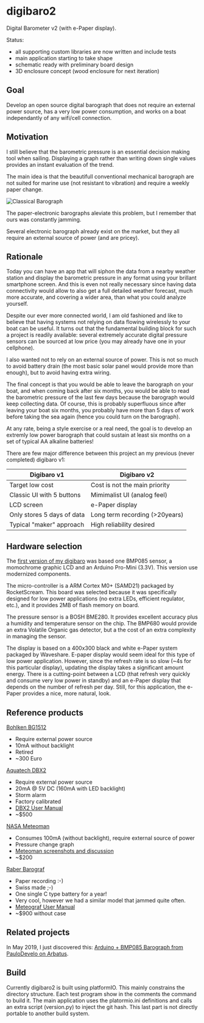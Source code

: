 # digibaro2

Digital Barometer v2 (with e-Paper display).

Status:
- all supporting custom libraries are now written and include tests
- main application starting to take shape
- schematic ready with preliminary board design
- 3D enclosure concept (wood enclosure for next iteration)

## Goal

Develop an open source digital barograph that does not require an external power
source, has a very low power consumption, and works on a boat independantly of
any wifi/cell connection.

## Motivation

I still believe that the barometric pressure is an essential decision making
tool when sailing. Displaying a graph rather than writing down single values
provides an instant evaluation of the trend.

The main idea is that the beautifull conventional mechanical barograph are not
suited for marine use (not resistant to vibration) and require a weekly paper
change.

![Classical Barograph](https://upload.wikimedia.org/wikipedia/commons/a/a0/Barograph_-_Image_from_page_45_of_%22Practical_physics%22_%281922%29.jpg)

The paper-electronic barographs aleviate this problem, but I remember that ours
was constantly jamming.

Several electronic barograph already exist on the market, but they all require
an external source of power (and are pricey).

## Rationale

Today you can have an app that will siphon the data from a nearby weather
station and display the barometric pressure in any format using your brillant
smartphone screen. And this is even not really necessary since having data
connectivity would allow to also get a full detailed weather forecast, much more
accurate, and covering a wider area, than what you could analyze yourself.

Despite our ever more connected world, I am old fashioned and like to believe
that having systems not relying on data flowing wirelessly to your boat can be
useful. It turns out that the fundamental building block for such a project is
readily available: several extremely accurate digital pressure sensors can be
sourced at low price (you may already have one in your cellphone).

I also wanted not to rely on an external source of power. This is not so much to
avoid battery drain (the most basic solar panel would provide more than enough),
but to avoid having extra wiring.

The final concept is that you would be able to leave the barograph on your boat,
and when coming back after six months, you would be able to read the barometric
pressure of the last few days because the barograph would keep collecting data.
Of course, this is probably superfluous since after leaving your boat six
months, you probably have more than 5 days of work before taking the sea again
(hence you could turn on the barograph).

At any rate, being a style exercise or a real need, the goal is to develop an
extremly low power barograph that could sustain at least six months on a set of
typical AA alkaline batteries!

There are few major difference between this project an my previous (never
completed) digibaro v1:

| Digibaro v1                 | Digibaro v2                   |
|-----------------------------|-------------------------------|
| Target low cost             | Cost is not the main priority |
| Classic UI with 5 buttons   | Mimimalist UI (analog feel)   |
| LCD screen                  | e-Paper display               |
| Only stores 5 days of data  | Long term recording (>20years)|
| Typical "maker" approach    | High reliability desired      |


## Hardware selection

The [first version of my digibaro](https://github.com/flupes/digibaro/) was
based one BMP085 sensor, a momochrome graphic LCD and an Arduino Pro-Mini
(3.3V). This version use modernized components.

The micro-controller is a ARM Cortex M0+ (SAMD21) packaged by RocketScream. This
board was selected because it was specifically designed for low power
applications (no extra LEDs, efficient regulator, etc.), and it provides 2MB of
flash memory on board.

The pressure sensor is a BOSH BME280. It provides excellent accuracy plus a
humidity and temperature sensor on the chip. The BMP680 would provide an extra
Volatile Organic gas detector, but a the cost of an extra complexity in managing
the sensor.

The display is based on a 400x300 black and white e-Paper system packaged by
Waveshare. E-paper display would seem ideal for this type of low power
application. However, since the refresh rate is so slow (~4s for this particular
display), updating the display takes a significant amount energy. There is a
cutting-point between a LCD (that refresh very quickly and consume very low
power in standby) and an e-Paper display that depends on the number of refresh
per day. Still, for this application, the e-Paper provides a nice, more natural,
look.

## Reference products

[Bohlken BG1512](http://www.bohlken.net/bg/bg1512_en.htm)
- Require external power source
- 10mA without backlight
- Retired
- ~300 Euro

[Aquatech DBX2](https://www.digitalbarograph.com/)
- Require external power source
- 20mA @ 5V DC (160mA with LED backlight)
- Storm alarm
- Factory calibrated
- [DBX2 User Manual](https://www.digitalbarograph.com/pdfs/DBX2_MANUAL_V1W.pdf)  
- ~$500

[NASA Meteoman](https://www.nasamarine.com/product/meteoman/)
- Consumes 100mA (without backlight), require external source of power
- Pressure change graph
- [Meteoman screenshots and discussion](http://www.ybw.com/forums/showthread.php?452897-Calling-Weather-Experts-What-do-you-Need-in-a-Barograph)
- ~$200

[Raber Barograf](http://www.barograph.ch/Barograph_E/barograph.html)
- Paper recording :-)
- Swiss made ;-)
- One single C type battery for a year!
- Very cool, however we had a similar model that jammed quite often.  
- [Meteograf User Manual](http://www.barograph.ch/Downloads/BA_Meteograf_Englisch_2.4.pdf)  
- ~$900 without case

## Related projects

In May 2019, I just discovered this: [Arduino + BMP085 Barograph from PauloDevelo on Arbatus](https://www.arbutus.ecogium.fr/the-boat/electronic-equipment/barograph-arbutus/).

<!-- 
Code at: https://github.com/PauloDevelo/Barograph/blob/master/src/barograph.ino

This is similar to to what I started to develop with v1 of digibaro. However,
PauloDevelo chose a much simpler route: it is again powered from the boat
batteries (so not need for sleep mode), there is no RTC, no real concept of time
series, no user interface per say. This allowed him to complete the project
(unlike my digibaro v1). Congratulations! In addition, he created a nice wooden
enclosure.
-->

## Build

Currently digibaro2 is built using platformIO. This mainly constrains the
directory structure. Each test program show in the comments the command
to build it. The main application uses the platormio.ini definitions and
calls an extra script (version.py) to inject the git hash. This last part
is not directly portable to another build system.
